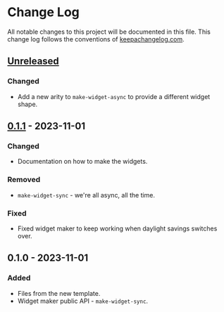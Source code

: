 # Change Log
All notable changes to this project will be documented in this file. This change log follows the conventions of [keepachangelog.com](http://keepachangelog.com/).

## [Unreleased]
### Changed
- Add a new arity to `make-widget-async` to provide a different widget shape.

## [0.1.1] - 2023-11-01
### Changed
- Documentation on how to make the widgets.

### Removed
- `make-widget-sync` - we're all async, all the time.

### Fixed
- Fixed widget maker to keep working when daylight savings switches over.

## 0.1.0 - 2023-11-01
### Added
- Files from the new template.
- Widget maker public API - `make-widget-sync`.

[Unreleased]: https://sourcehost.site/your-name/clojure_airlines/compare/0.1.1...HEAD
[0.1.1]: https://sourcehost.site/your-name/clojure_airlines/compare/0.1.0...0.1.1
